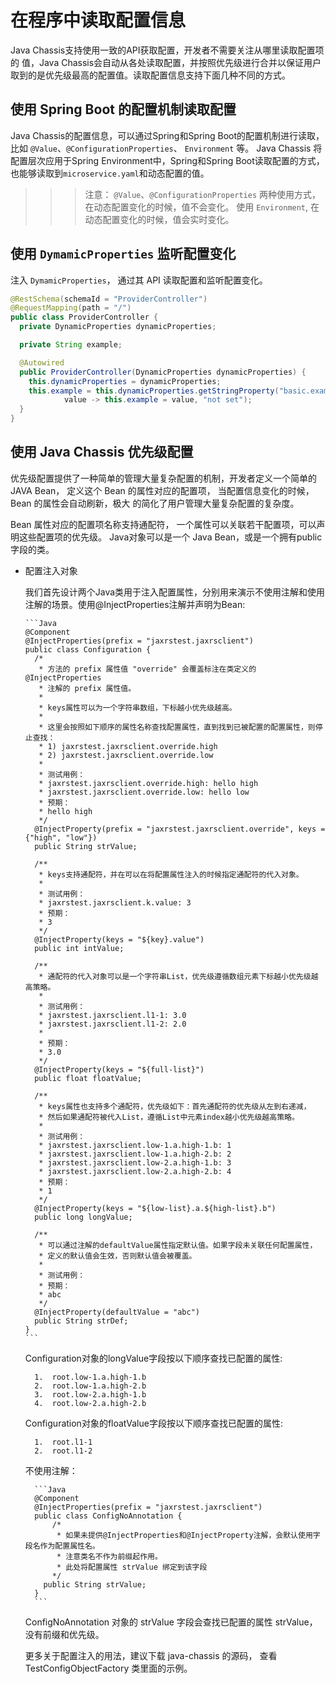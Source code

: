 # 在程序中读取配置信息

Java Chassis支持使用一致的API获取配置，开发者不需要关注从哪里读取配置项的
值，Java Chassis会自动从各处读取配置，并按照优先级进行合并以保证用户取到的是优先级最高的配置值。读取配置信息支持下面几种不同的方式。 

## 使用 Spring Boot 的配置机制读取配置

Java Chassis的配置信息，可以通过Spring和Spring Boot的配置机制进行读取，比如 `@Value`、`@ConfigurationProperties`、 `Environment` 等。 Java Chassis
将配置层次应用于Spring Environment中，Spring和Spring Boot读取配置的方式，也能够读取到`microservice.yaml`和动态配置的值。

>>> 注意： `@Value`、`@ConfigurationProperties` 两种使用方式，在动态配置变化的时候，值不会变化。 使用 `Environment`, 在动态配置变化的时候，值会实时变化。 

## 使用 `DymamicProperties` 监听配置变化

注入 `DymamicProperties`， 通过其 API 读取配置和监听配置变化。 

```java
@RestSchema(schemaId = "ProviderController")
@RequestMapping(path = "/")
public class ProviderController {
  private DynamicProperties dynamicProperties;

  private String example;

  @Autowired
  public ProviderController(DynamicProperties dynamicProperties) {
    this.dynamicProperties = dynamicProperties;
    this.example = this.dynamicProperties.getStringProperty("basic.example",
            value -> this.example = value, "not set");
  }
}
```

## 使用 Java Chassis 优先级配置

优先级配置提供了一种简单的管理大量复杂配置的机制，开发者定义一个简单的 JAVA Bean， 定义这个 Bean 的属性对应的配置项， 当配置信息变化的时候， Bean 的属性会自动刷新，极大
的简化了用户管理大量复杂配置的复杂度。 

Bean 属性对应的配置项名称支持通配符， 一个属性可以关联若干配置项，可以声明这些配置项的优先级。 Java对象可以是一个 Java Bean，或是一个拥有public字段的类。

* 配置注入对象

  我们首先设计两个Java类用于注入配置属性，分别用来演示不使用注解和使用注解的场景。使用@InjectProperties注解并声明为Bean:

      ```Java
      @Component
      @InjectProperties(prefix = "jaxrstest.jaxrsclient")
      public class Configuration {
        /*
         * 方法的 prefix 属性值 "override" 会覆盖标注在类定义的 @InjectProperties
         * 注解的 prefix 属性值。
         *
         * keys属性可以为一个字符串数组，下标越小优先级越高。
         *
         * 这里会按照如下顺序的属性名称查找配置属性，直到找到已被配置的配置属性，则停止查找：
         * 1) jaxrstest.jaxrsclient.override.high
         * 2) jaxrstest.jaxrsclient.override.low
         *
         * 测试用例：
         * jaxrstest.jaxrsclient.override.high: hello high
         * jaxrstest.jaxrsclient.override.low: hello low
         * 预期：
         * hello high
         */
        @InjectProperty(prefix = "jaxrstest.jaxrsclient.override", keys = {"high", "low"})
        public String strValue;
    
        /**
         * keys支持通配符，并在可以在将配置属性注入的时候指定通配符的代入对象。
         *
         * 测试用例：
         * jaxrstest.jaxrsclient.k.value: 3
         * 预期：
         * 3
         */
        @InjectProperty(keys = "${key}.value")
        public int intValue;
    
        /**
         * 通配符的代入对象可以是一个字符串List，优先级遵循数组元素下标越小优先级越高策略。
         *
         * 测试用例：
         * jaxrstest.jaxrsclient.l1-1: 3.0
         * jaxrstest.jaxrsclient.l1-2: 2.0
         *
         * 预期：
         * 3.0
         */
        @InjectProperty(keys = "${full-list}")
        public float floatValue;
    
        /**
         * keys属性也支持多个通配符，优先级如下：首先通配符的优先级从左到右递减，
         * 然后如果通配符被代入List，遵循List中元素index越小优先级越高策略。
         *
         * 测试用例：
         * jaxrstest.jaxrsclient.low-1.a.high-1.b: 1
         * jaxrstest.jaxrsclient.low-1.a.high-2.b: 2
         * jaxrstest.jaxrsclient.low-2.a.high-1.b: 3
         * jaxrstest.jaxrsclient.low-2.a.high-2.b: 4
         * 预期：
         * 1
         */
        @InjectProperty(keys = "${low-list}.a.${high-list}.b")
        public long longValue;
    
        /**
         * 可以通过注解的defaultValue属性指定默认值。如果字段未关联任何配置属性，
         * 定义的默认值会生效，否则默认值会被覆盖。
         *
         * 测试用例：
         * 预期：
         * abc
         */
        @InjectProperty(defaultValue = "abc")
        public String strDef;
      }
      ```

  Configuration对象的longValue字段按以下顺序查找已配置的属性:

        1.  root.low-1.a.high-1.b
        2.  root.low-1.a.high-2.b
        3.  root.low-2.a.high-1.b
        4.  root.low-2.a.high-2.b

  Configuration对象的floatValue字段按以下顺序查找已配置的属性:

        1.  root.l1-1
        2.  root.l1-2

  不使用注解：

        ```Java
        @Component
        @InjectProperties(prefix = "jaxrstest.jaxrsclient")
        public class ConfigNoAnnotation {
            /*
             * 如果未提供@InjectProperties和@InjectProperty注解，会默认使用字段名作为配置属性名。
             * 注意类名不作为前缀起作用。
             * 此处将配置属性 strValue 绑定到该字段
            */
          public String strValue;
        }
        ```

  ConfigNoAnnotation 对象的 strValue 字段会查找已配置的属性 strValue，没有前缀和优先级。

  更多关于配置注入的用法，建议下载 java-chassis 的源码， 查看 TestConfigObjectFactory 类里面的示例。


